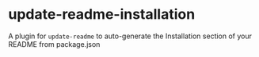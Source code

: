 # update-readme-installation
A plugin for `update-readme` to auto-generate the Installation section of your README from package.json
